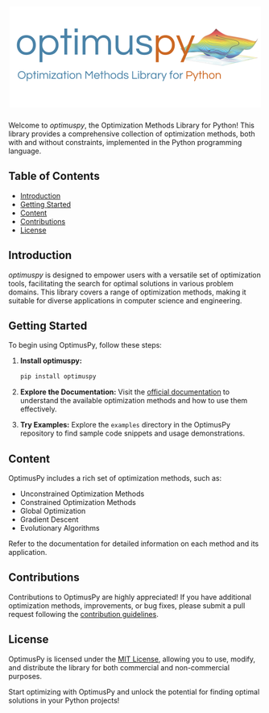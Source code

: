<h1 align="center">
<img src="logo.png" width="500">
</h1>

Welcome to _optimuspy_, the Optimization Methods Library for Python! This library provides a comprehensive collection of optimization methods, both with and without constraints, implemented in the Python programming language.

## Table of Contents

- [Introduction](#introduction)
- [Getting Started](#getting-started)
- [Content](#content)
- [Contributions](#contributions)
- [License](#license)

## Introduction

_optimuspy_ is designed to empower users with a versatile set of optimization tools, facilitating the search for optimal solutions in various problem domains. This library covers a range of optimization methods, making it suitable for diverse applications in computer science and engineering.

## Getting Started

To begin using OptimusPy, follow these steps:

1. **Install optimuspy:**
   ```bash
   pip install optimuspy
   ```

2. **Explore the Documentation:**
   Visit the [official documentation](https://optimuspy-docs.readthe.com) to understand the available optimization methods and how to use them effectively.

3. **Try Examples:**
   Explore the `examples` directory in the OptimusPy repository to find sample code snippets and usage demonstrations.

## Content

OptimusPy includes a rich set of optimization methods, such as:

- Unconstrained Optimization Methods
- Constrained Optimization Methods
- Global Optimization
- Gradient Descent
- Evolutionary Algorithms

Refer to the documentation for detailed information on each method and its application.

## Contributions

Contributions to OptimusPy are highly appreciated! If you have additional optimization methods, improvements, or bug fixes, please submit a pull request following the [contribution guidelines](CONTRIBUTING.md).

## License

OptimusPy is licensed under the [MIT License](LICENSE), allowing you to use, modify, and distribute the library for both commercial and non-commercial purposes.

Start optimizing with OptimusPy and unlock the potential for finding optimal solutions in your Python projects!